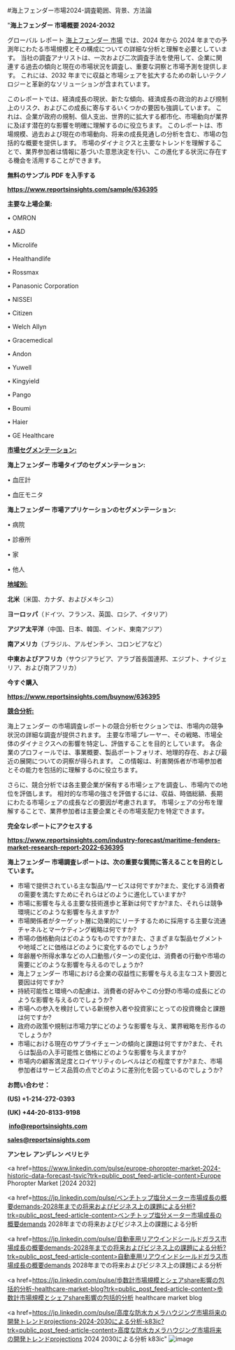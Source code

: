 #海上フェンダー市場2024-調査範囲、背景、方法論

"<strong>海上フェンダー 市場概要 2024-2032</strong>

グローバル レポート <a href=https://www.reportsinsights.com/sample/636395>海上フェンダー 市場</a> では、2024 年から 2024 年までの予測年にわたる市場規模とその構成についての詳細な分析と理解を必要としています。 当社の調査アナリストは、一次および二次調査手法を使用して、企業に関連する過去の傾向と現在の市場状況を調査し、重要な洞察と市場予測を提供します。 これには、2032 年までに収益と市場シェアを拡大​​するための新しいテクノロジーと革新的なソリューションが含まれています。

このレポートでは、経済成長の現状、新たな傾向、経済成長の政治的および規制上のリスク、およびこの成長に寄与するいくつかの要因も強調しています。 これは、企業が政府の規制、個人支出、世界的に拡大する都市化、市場動向が業界に及ぼす潜在的な影響を明確に理解するのに役立ちます。 このレポートは、市場規模、過去および現在の市場動向、将来の成長見通しの分析を含む、市場の包括的な概要を提供します。 市場のダイナミクスと主要なトレンドを理解することで、業界参加者は情報に基づいた意思決定を行い、この進化する状況に存在する機会を活用することができます。

<strong><b>無料のサンプル PDF を入手する</b></strong>

<a href=https://www.reportsinsights.com/sample/636395><strong><u>https://www.reportsinsights.com/sample/636395</u></strong></a>

<strong>主要な上場企業:</strong>

• OMRON

• A&D

• Microlife

• Healthandlife

• Rossmax

• Panasonic Corporation

• NISSEI

• Citizen

• Welch Allyn

• Gracemedical

• Andon

• Yuwell

• Kingyield

• Pango

• Boumi

• Haier

• GE Healthcare

<strong><u>市場セグメンテーション</u></strong><strong><u>:</u></strong>

<strong>海上フェンダー 市場タイプのセグメンテーション:</strong>

• 血圧計

• 血圧モニタ

<strong>海上フェンダー 市場アプリケーションのセグメンテーション:</strong>

• 病院

• 診療所

• 家

• 他人

<strong><u>地域別</u></strong><strong><u>:</u></strong>

<strong>北米</strong>（米国、カナダ、およびメキシコ）

<strong>ヨーロッパ</strong>（ドイツ、フランス、英国、ロシア、イタリア）

<strong>アジア太平洋</strong>（中国、日本、韓国、インド、東南アジア）

<strong>南アメリカ</strong>（ブラジル、アルゼンチン、コロンビアなど）

<strong>中東およびアフリカ</strong>（サウジアラビア、アラブ首長国連邦、エジプト、ナイジェリア、および南アフリカ）

<strong>今すぐ購入</strong>

<a href=https://www.reportsinsights.com/buynow/636395><strong><u>https://www.reportsinsights.com/buynow/636395</u></strong></a>

<strong><u>競合分析:</u></strong>

海上フェンダー の市場調査レポートの競合分析セクションでは、市場内の競争状況の詳細な調査が提供されます。 主要な市場プレーヤー、その戦略、市場全体のダイナミクスへの影響を特定し、評価することを目的としています。 各企業のプロフィールでは、事業概要、製品ポートフォリオ、地理的存在、および最近の展開についての洞察が得られます。 この情報は、利害関係者が市場参加者とその能力を包括的に理解するのに役立ちます。

さらに、競合分析では各主要企業が保有する市場シェアを調査し、市場内での地位を評価します。 相対的な市場の強さを評価するには、収益、時価総額、長期にわたる市場シェアの成長などの要因が考慮されます。 市場シェアの分布を理解することで、業界参加者は主要企業とその市場支配力を特定できます。

<strong>完全なレポートにアクセスする</strong>

<a href=https://www.reportsinsights.com/industry-forecast/maritime-fenders-market-research-report-2022-636395><strong><u><b>https://www.reportsinsights.com/industry-forecast/maritime-fenders-market-research-report-2022-636395</b></u></strong></a>

<strong><b>海上フェンダー 市場調査レポートは、次の重要な質問に答えることを目的としています。</b></strong>
<ul>
  <li>市場で提供されている主な製品/サービスは何ですか?また、変化する消費者の需要を満たすためにそれらはどのように進化していますか?</li>
  <li>市場に影響を与える主要な技術進歩と革新は何ですか?また、それらは競争環境にどのような影響を与えますか?</li>
  <li>市場関係者がターゲット層に効果的にリーチするために採用する主要な流通チャネルとマーケティング戦略は何ですか?</li>
  <li>市場の価格動向はどのようなものですか?また、さまざまな製品セグメントや地域ごとに価格はどのように変化するのでしょうか?</li>
  <li>年齢層や所得水準などの人口動態パターンの変化は、消費者の行動や市場の需要にどのような影響を与えるのでしょうか?</li>
  <li>海上フェンダー 市場における企業の収益性に影響を与える主なコスト要因と要因は何ですか?</li>
  <li>持続可能性と環境への配慮は、消費者の好みやこの分野の市場の成長にどのような影響を与えるのでしょうか?</li>
  <li>市場への参入を検討している新規参入者や投資家にとっての投資機会と課題は何ですか?</li>
  <li>政府の政策や規制は市場力学にどのような影響を与え、業界戦略を形作るのでしょうか?</li>
  <li>市場における現在のサプライチェーンの傾向と課題は何ですか?また、それらは製品の入手可能性と価格にどのような影響を与えますか?</li>
  <li>市場内の顧客満足度とロイヤリティのレベルはどの程度ですか?また、市場参加者はサービス品質の点でどのように差別化を図っているのでしょうか?</li>
</ul>
<strong>お問い合わせ：</strong>

<strong>(US) +1-214-272-0393</strong>

<strong>(UK) +44-20-8133-9198</strong>

<strong> </strong><a href=info@reportsinsights.com><strong><u>info@reportsinsights.com</u></strong></a>

<a href=sales@reportsinsights.com><strong><u>sales@reportsinsights.com</u></strong></a>

<strong>アンセレ アンデレン ベリヒテ</strong>

<a href=https://www.linkedin.com/pulse/europe-phoropter-market-2024-historic-data-forecast-tsvic?trk=public_post_feed-article-content>Europe Phoropter Market [2024 2032]</a>

<a href=https://jp.linkedin.com/pulse/ベンチトップ塩分メーター市場成長の概要demands-2028年までの将来およびビジネス上の課題による分析?trk=public_post_feed-article-content>ベンチトップ塩分メーター市場成長の概要demands 2028年までの将来およびビジネス上の課題による分析</a>

<a href=https://jp.linkedin.com/pulse/自動車用リアウインドシールドガラス市場成長の概要demands-2028年までの将来およびビジネス上の課題による分析?trk=public_post_feed-article-content>自動車用リアウインドシールドガラス市場成長の概要demands 2028年までの将来およびビジネス上の課題による分析</a>

<a href=https://jp.linkedin.com/pulse/歩数計市場規模とシェアshare影響の包括的分析-healthcare-market-blog?trk=public_post_feed-article-content>歩数計市場規模とシェアshare影響の包括的分析 healthcare market blog</a>

<a href=https://jp.linkedin.com/pulse/高度な防水カメラハウジング市場将来の開発トレンドprojections-2024-2030による分析-k83ic?trk=public_post_feed-article-content>高度な防水カメラハウジング市場将来の開発トレンドprojections 2024 2030による分析 k83ic</a>"
![image](https://github.com/ahaan12367/RIMarket24/assets/158471582/77641c05-69f0-413f-ba8c-f0a7c53579f1)
